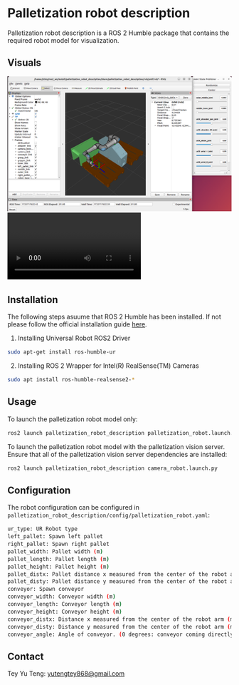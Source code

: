 # Palletization robot description

Palletization robot description is a ROS 2 Humble package that contains the required robot model for visualization.

## Visuals
![Example](./images/example.png "Example visualization")
![](./images/box_detection_rviz.mp4)
## Installation

The following steps asuume that ROS 2 Humble has been installed. If not please follow the official installation guide [here](https://docs.ros.org/en/humble/Installation/Ubuntu-Install-Debs.html).

1. Installing Universal Robot ROS2 Driver
```bash
sudo apt-get install ros-humble-ur
```

2. Installing ROS 2 Wrapper for Intel(R) RealSense(TM) Cameras
```bash
sudo apt install ros-humble-realsense2-*
```

## Usage
To launch the palletization robot model only:
```bash
ros2 launch palletization_robot_description palletization_robot.launch.py 
```
To launch the palletization robot model with the palletization vision server. Ensure that all of the palletization vision server dependencies are installed:
```bash
ros2 launch palletization_robot_description camera_robot.launch.py  
```

## Configuration
The robot configuration can be configured in `palletization_robot_description/config/palletization_robot.yaml`:
```bash
ur_type: UR Robot type
left_pallet: Spawn left pallet
right_pallet: Spawn right pallet
pallet_width: Pallet width (m)
pallet_length: Pallet length (m)
pallet_height: Pallet height (m)
pallet_distx: Pallet distance x measured from the center of the robot arm (m)
pallet_disty: Pallet distance y measured from the center of the robot arm (m)
conveyor: Spawn conveyor
conveyor_width: Conveyor width (m)
conveyor_length: Conveyor length (m)
conveyor_height: Conveyor height (m)
conveyor_distx: Distance x measured from the center of the robot arm (m)
conveyor_disty: Distance y measured from the center of the robot arm (m)
conveyor_angle: Angle of conveyor. (0 degrees: conveyor coming directly in front, 90 degrees(1.5708 rads): coming from left, -90 degrees(-1.5708 rads): coming from right
```
## Contact
Tey Yu Teng:
[yutengtey868@gmail.com](mailto:yutengtey868@gmail.com)
